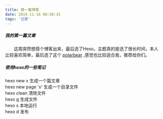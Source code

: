 ```yaml
---
title: 第一篇博客
date: 2019-11-16 08:58:15
tags: '记录'
---
```


##### 我的第一篇文章
&emsp;&emsp;这周突然想搭个博客出来，最后选了Hexo。主题真的是选了很长时间，本人比较喜欢简单，最后选了这个 [polarbear](https://github.com/frostfan/hexo-theme-polarbear)
 ,感觉也比较适合我，推荐给你们。

##### 使用hexo的一些笔记

hexo new x 生成一个篇文章<br>
hexo new page 'x' 生成一个目录文件  
hexo clean 清除文件  
hexo g 生成文件  
hexo s 本地运行  
hexo d 发布  

 <!-- more -->
